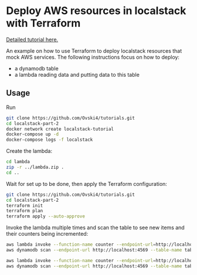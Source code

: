 Deploy AWS resources in localstack with Terraform
=================================================

[Detailed tutorial here.](https://baptiste.bouchereau.pro/tutorial/deploy-localstack-resources-with-terraform/)

An example on how to use Terraform to deploy localstack resources that mock AWS services. The following instructions focus on how to deploy:
* a dynamodb table
* a lambda reading data and putting data to this table

Usage
-----

Run

```bash
git clone https://github.com/Ovski4/tutorials.git
cd localstack-part-2
docker network create localstack-tutorial
docker-compose up -d
docker-compose logs -f localstack
```

Create the lambda:

```bash
cd lambda
zip -r ../lambda.zip .
cd ..
```

Wait for set up to be done, then apply the Terraform configuration:

```bash
git clone https://github.com/Ovski4/tutorials.git
cd localstack-part-2
terraform init
terraform plan
terraform apply --auto-approve
```

Invoke the lambda multiple times and scan the table to see new items and their counters being incremented:

```bash
aws lambda invoke --function-name counter --endpoint-url=http://localhost:4574 --payload '{"id": "test"}' output.txt
aws dynamodb scan --endpoint-url http://localhost:4569 --table-name table_1

aws lambda invoke --function-name counter --endpoint-url=http://localhost:4574 --payload '{"id": "test2"}' output.txt
aws dynamodb scan --endpoint-url http://localhost:4569 --table-name table_1
```